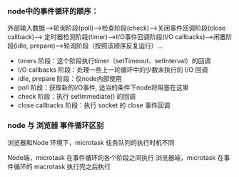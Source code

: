 ### node中的事件循环的顺序：
外部输入数据-->轮询阶段(poll)-->检查阶段(check)-->关闭事件回调阶段(close callback)-->
定时器检测阶段(timer)-->I/O事件回调阶段(I/O callbacks)-->闲置阶段(idle, prepare)-->轮询阶段（按照该顺序反复运行）...

* timers 阶段：这个阶段执行timer（setTimeout、setInterval）的回调
* I/O callbacks 阶段：处理一些上一轮循环中的少数未执行的 I/O 回调
* idle, prepare 阶段：仅node内部使用
* poll 阶段：获取新的I/O事件, 适当的条件下node将阻塞在这里
* check 阶段：执行 setImmediate() 的回调
* close callbacks 阶段：执行 socket 的 close 事件回调


### node 与 浏览器 事件循环区别
浏览器和Node 环境下，microtask 任务队列的执行时机不同

Node端，microtask 在事件循环的各个阶段之间执行
浏览器端，microtask 在事件循环的 macrotask 执行完之后执行
